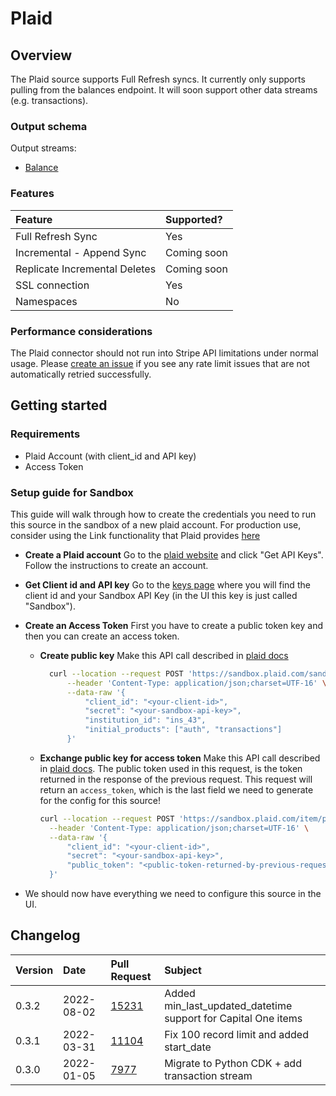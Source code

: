 # Plaid

## Overview

The Plaid source supports Full Refresh syncs. It currently only supports pulling from the balances endpoint. It will soon support other data streams \(e.g. transactions\).

### Output schema

Output streams:

- [Balance](https://plaid.com/docs/api/products/#balance)

### Features

| Feature                       | Supported?  |
| :---------------------------- | :---------- |
| Full Refresh Sync             | Yes         |
| Incremental - Append Sync     | Coming soon |
| Replicate Incremental Deletes | Coming soon |
| SSL connection                | Yes         |
| Namespaces                    | No          |

### Performance considerations

The Plaid connector should not run into Stripe API limitations under normal usage. Please [create an issue](https://github.com/airbytehq/airbyte/issues) if you see any rate limit issues that are not automatically retried successfully.

## Getting started

### Requirements

- Plaid Account \(with client_id and API key\)
- Access Token

### Setup guide for Sandbox

This guide will walk through how to create the credentials you need to run this source in the sandbox of a new plaid account. For production use, consider using the Link functionality that Plaid provides [here](https://plaid.com/docs/api/tokens/#linktokencreate)

- **Create a Plaid account** Go to the [plaid website](https://plaid.com/) and click "Get API Keys". Follow the instructions to create an account.
- **Get Client id and API key** Go to the [keys page](https://dashboard.plaid.com/team/keys) where you will find the client id and your Sandbox API Key \(in the UI this key is just called "Sandbox"\).
- **Create an Access Token** First you have to create a public token key and then you can create an access token.

  - **Create public key** Make this API call described in [plaid docs](https://plaid.com/docs/api/sandbox/#sandboxpublic_tokencreate)

    ```bash
      curl --location --request POST 'https://sandbox.plaid.com/sandbox/public_token/create' \
          --header 'Content-Type: application/json;charset=UTF-16' \
          --data-raw '{
              "client_id": "<your-client-id>",
              "secret": "<your-sandbox-api-key>",
              "institution_id": "ins_43",
              "initial_products": ["auth", "transactions"]
          }'
    ```

  - **Exchange public key for access token** Make this API call described in [plaid docs](https://plaid.com/docs/api/tokens/#itempublic_tokenexchange). The public token used in this request, is the token returned in the response of the previous request. This request will return an `access_token`, which is the last field we need to generate for the config for this source!

    ```bash
    curl --location --request POST 'https://sandbox.plaid.com/item/public_token/exchange' \
      --header 'Content-Type: application/json;charset=UTF-16' \
      --data-raw '{
          "client_id": "<your-client-id>",
          "secret": "<your-sandbox-api-key>",
          "public_token": "<public-token-returned-by-previous-request>"
      }'
    ```

- We should now have everything we need to configure this source in the UI.

## Changelog

| Version | Date       | Pull Request                                             | Subject                                                       |
| :------ | :--------- | :------------------------------------------------------- | :------------------------------------------------------------ |
| 0.3.2   | 2022-08-02 | [15231](https://github.com/airbytehq/airbyte/pull/15231) | Added min_last_updated_datetime support for Capital One items |
| 0.3.1   | 2022-03-31 | [11104](https://github.com/airbytehq/airbyte/pull/11104) | Fix 100 record limit and added start_date                     |
| 0.3.0   | 2022-01-05 | [7977](https://github.com/airbytehq/airbyte/pull/7977)   | Migrate to Python CDK + add transaction stream                |
